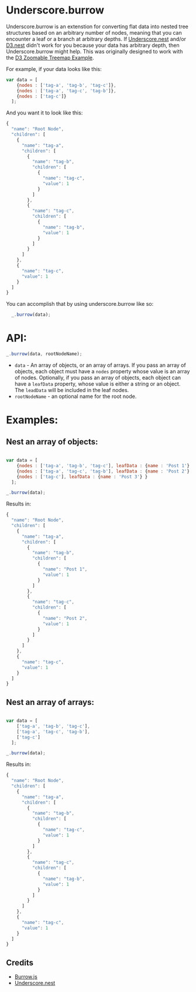 Underscore.burrow
=================

Underscore.burrow is an extenstion for converting flat data into nested tree structures based on an arbitrary number of nodes, meaning that you can encounter a leaf or a branch at arbitrary depths.  If [Underscore.nest](https://github.com/iros/underscore.nest) and/or [D3.nest](https://github.com/mbostock/d3/wiki/Arrays) didn't work for you because your data has arbitrary depth, then Underscore.burrow might help.  This was originally designed to work with the [D3 Zoomable Treemap Example](http://bost.ocks.org/mike/treemap/).

For example, if your data looks like this:

```javascript
var data = [
    {nodes : ['tag-a', 'tag-b', 'tag-c']},
    {nodes : ['tag-a', 'tag-c', 'tag-b']},
    {nodes : ['tag-c']}
  ];
```

And you want it to look like this:

```javascript
{
  "name": "Root Node",
  "children": [
    {
      "name": "tag-a",
      "children": [
        {
          "name": "tag-b",
          "children": [
            {
              "name": "tag-c",
              "value": 1
            }
          ]
        },
        {
          "name": "tag-c",
          "children": [
            {
              "name": "tag-b",
              "value": 1
            }
          ]
        }
      ]
    },
    {
      "name": "tag-c",
      "value": 1
    }
  ]
}
```

You can accomplish that by using underscore.burrow like so:

```javascript
  _.burrow(data);
```
# API:

```javascript
_.burrow(data, rootNodeName);
```

* `data` - An array of objects, or an array of arrays.  If you pass an array of objects, each object must have a `nodes` property whose value is an array of nodes.  Optionally, if you pass an array of objects, each object can have a `leafData` property, whose value is either a string or an object.  The `leadData` will be included in the leaf nodes.
* `rootNodeName` - an optional name for the root node.


# Examples:

## Nest an array of objects:

```javascript

var data = [
    {nodes : ['tag-a', 'tag-b', 'tag-c'], leafData : {name : 'Post 1'} },
    {nodes : ['tag-a', 'tag-c', 'tag-b'], leafData : {name : 'Post 2'} },
    {nodes : ['tag-c'], leafData : {name : 'Post 3'} }
  ];

_.burrow(data);
```

Results in:

```javascript
{
  "name": "Root Node",
  "children": [
    {
      "name": "tag-a",
      "children": [
        {
          "name": "tag-b",
          "children": [
            {
              "name": "Post 1",
              "value": 1
            }
          ]
        },
        {
          "name": "tag-c",
          "children": [
            {
              "name": "Post 2",
              "value": 1
            }
          ]
        }
      ]
    },
    {
      "name": "tag-c",
      "value": 1
    }
  ]
}
```

## Nest an array of arrays:

```javascript

var data = [
    ['tag-a', 'tag-b', 'tag-c'],
    ['tag-a', 'tag-c', 'tag-b'],
    ['tag-c']
  ];

_.burrow(data);
```

Results in:

```javascript
{
  "name": "Root Node",
  "children": [
    {
      "name": "tag-a",
      "children": [
        {
          "name": "tag-b",
          "children": [
            {
              "name": "tag-c",
              "value": 1
            }
          ]
        },
        {
          "name": "tag-c",
          "children": [
            {
              "name": "tag-b",
              "value": 1
            }
          ]
        }
      ]
    },
    {
      "name": "tag-c",
      "value": 1
    }
  ]
}
```
## Credits

* [Burrow.js](https://gist.github.com/syntagmatic/4076122#file_burrow.js)
* [Underscore.nest](https://github.com/iros/underscore.nest)
